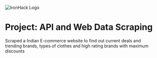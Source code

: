 ![IronHack Logo](https://s3-eu-west-1.amazonaws.com/ih-materials/uploads/upload_d5c5793015fec3be28a63c4fa3dd4d55.png)

# Project: API and Web Data Scraping

Scraped a Indian E-commerce website to find out current deals and trending brands, types of clothes and high rating brands with maximum discounts 
